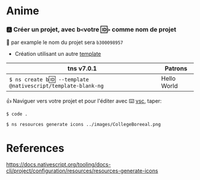 # Anime


### :a: Créer un projet, avec b`<`votre :id:`>` comme nom de projet

:pushpin: par example le nom du projet sera `b300098957` 

* Création utilisant un autre [template](https://github.com/NativeScript/nativescript-app-templates)

|  tns v7.0.1                                                                  |  Patrons                          |
|------------------------------------------------------------------------------|-----------------------------------|
| `$ ns create b`:id:` --template @nativescript/template-blank-ng`             |  Hello World                      |

:+1: Naviguer vers votre projet et pour l'éditer avec :keyboard: [vsc](https://github.com/CollegeBoreal/Tutoriels/blob/master/W.Web/T.NativeScript/IDE.md), taper:

```
$ code .
```

```
$ ns resources generate icons ../images/CollegeBoreeal.png 
```

# References

https://docs.nativescript.org/tooling/docs-cli/project/configuration/resources/resources-generate-icons
